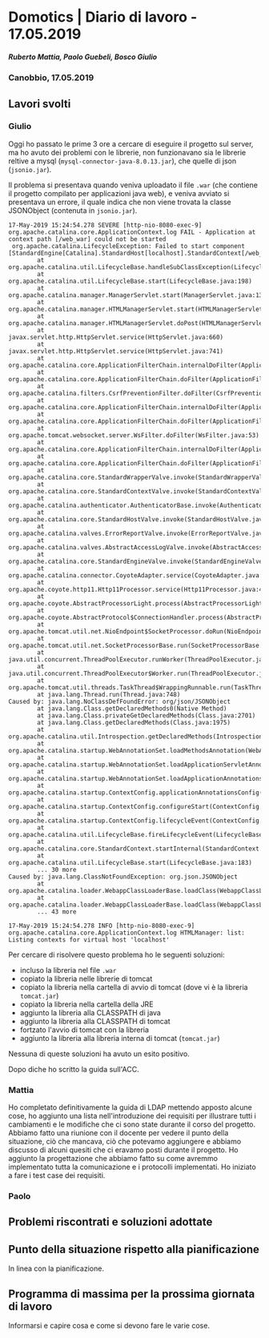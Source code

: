 # Domotics | Diario di lavoro - 17.05.2019

##### Ruberto Mattia, Paolo Guebeli, Bosco Giulio

### Canobbio, 17.05.2019

## Lavori svolti

### Giulio

Oggi ho passato le prime 3 ore a cercare di eseguire il progetto sul server, ma ho avuto dei
problemi con le librerie, non funzionavano sia le librerie reltive a mysql
(`mysql-connector-java-8.0.13.jar`), che quelle di json (`jsonio.jar`).  

Il problema si presentava quando veniva uploadato il file `.war` (che contiene il progetto
compilato per applicazioni java web), e veniva avviato si presentava un errore, il quale indica
che non viene trovata la classe JSONObject (contenuta in `jsonio.jar`).

```
17-May-2019 15:24:54.278 SEVERE [http-nio-8080-exec-9] org.apache.catalina.core.ApplicationContext.log FAIL - Application at context path [/web_war] could not be started
 org.apache.catalina.LifecycleException: Failed to start component [StandardEngine[Catalina].StandardHost[localhost].StandardContext[/web_war]]
        at org.apache.catalina.util.LifecycleBase.handleSubClassException(LifecycleBase.java:441)
        at org.apache.catalina.util.LifecycleBase.start(LifecycleBase.java:198)
        at org.apache.catalina.manager.ManagerServlet.start(ManagerServlet.java:1395)
        at org.apache.catalina.manager.HTMLManagerServlet.start(HTMLManagerServlet.java:698)
        at org.apache.catalina.manager.HTMLManagerServlet.doPost(HTMLManagerServlet.java:223)
        at javax.servlet.http.HttpServlet.service(HttpServlet.java:660)
        at javax.servlet.http.HttpServlet.service(HttpServlet.java:741)
        at org.apache.catalina.core.ApplicationFilterChain.internalDoFilter(ApplicationFilterChain.java:231)
        at org.apache.catalina.core.ApplicationFilterChain.doFilter(ApplicationFilterChain.java:166)
        at org.apache.catalina.filters.CsrfPreventionFilter.doFilter(CsrfPreventionFilter.java:136)
        at org.apache.catalina.core.ApplicationFilterChain.internalDoFilter(ApplicationFilterChain.java:193)
        at org.apache.catalina.core.ApplicationFilterChain.doFilter(ApplicationFilterChain.java:166)
        at org.apache.tomcat.websocket.server.WsFilter.doFilter(WsFilter.java:53)
        at org.apache.catalina.core.ApplicationFilterChain.internalDoFilter(ApplicationFilterChain.java:193)
        at org.apache.catalina.core.ApplicationFilterChain.doFilter(ApplicationFilterChain.java:166)
        at org.apache.catalina.core.StandardWrapperValve.invoke(StandardWrapperValve.java:199)
        at org.apache.catalina.core.StandardContextValve.invoke(StandardContextValve.java:96)
        at org.apache.catalina.authenticator.AuthenticatorBase.invoke(AuthenticatorBase.java:607)
        at org.apache.catalina.core.StandardHostValve.invoke(StandardHostValve.java:139)
        at org.apache.catalina.valves.ErrorReportValve.invoke(ErrorReportValve.java:92)
        at org.apache.catalina.valves.AbstractAccessLogValve.invoke(AbstractAccessLogValve.java:668)
        at org.apache.catalina.core.StandardEngineValve.invoke(StandardEngineValve.java:74)
        at org.apache.catalina.connector.CoyoteAdapter.service(CoyoteAdapter.java:343)
        at org.apache.coyote.http11.Http11Processor.service(Http11Processor.java:408)
        at org.apache.coyote.AbstractProcessorLight.process(AbstractProcessorLight.java:66)
        at org.apache.coyote.AbstractProtocol$ConnectionHandler.process(AbstractProtocol.java:791)
        at org.apache.tomcat.util.net.NioEndpoint$SocketProcessor.doRun(NioEndpoint.java:1417)
        at org.apache.tomcat.util.net.SocketProcessorBase.run(SocketProcessorBase.java:49)
        at java.util.concurrent.ThreadPoolExecutor.runWorker(ThreadPoolExecutor.java:1149)
        at java.util.concurrent.ThreadPoolExecutor$Worker.run(ThreadPoolExecutor.java:624)
        at org.apache.tomcat.util.threads.TaskThread$WrappingRunnable.run(TaskThread.java:61)
        at java.lang.Thread.run(Thread.java:748)
Caused by: java.lang.NoClassDefFoundError: org/json/JSONObject
        at java.lang.Class.getDeclaredMethods0(Native Method)
        at java.lang.Class.privateGetDeclaredMethods(Class.java:2701)
        at java.lang.Class.getDeclaredMethods(Class.java:1975)
        at org.apache.catalina.util.Introspection.getDeclaredMethods(Introspection.java:133)
        at org.apache.catalina.startup.WebAnnotationSet.loadMethodsAnnotation(WebAnnotationSet.java:285)
        at org.apache.catalina.startup.WebAnnotationSet.loadApplicationServletAnnotations(WebAnnotationSet.java:138)
        at org.apache.catalina.startup.WebAnnotationSet.loadApplicationAnnotations(WebAnnotationSet.java:69)
        at org.apache.catalina.startup.ContextConfig.applicationAnnotationsConfig(ContextConfig.java:328)
        at org.apache.catalina.startup.ContextConfig.configureStart(ContextConfig.java:772)
        at org.apache.catalina.startup.ContextConfig.lifecycleEvent(ContextConfig.java:299)
        at org.apache.catalina.util.LifecycleBase.fireLifecycleEvent(LifecycleBase.java:123)
        at org.apache.catalina.core.StandardContext.startInternal(StandardContext.java:5007)
        at org.apache.catalina.util.LifecycleBase.start(LifecycleBase.java:183)
        ... 30 more
Caused by: java.lang.ClassNotFoundException: org.json.JSONObject
        at org.apache.catalina.loader.WebappClassLoaderBase.loadClass(WebappClassLoaderBase.java:1328)
        at org.apache.catalina.loader.WebappClassLoaderBase.loadClass(WebappClassLoaderBase.java:1157)
        ... 43 more

17-May-2019 15:24:54.278 INFO [http-nio-8080-exec-9] org.apache.catalina.core.ApplicationContext.log HTMLManager: list: Listing contexts for virtual host 'localhost'
```

Per cercare di risolvere questo problema ho le seguenti soluzioni:

- incluso la libreria nel file `.war`
- copiato la libreria nelle librerie di tomcat
- copiato la libreria nella cartella di avvio di tomcat (dove vi &egrave; la libreria `tomcat.jar`)
- copiato la libreria nella cartella della JRE
- aggiunto la libreria alla CLASSPATH di java
- aggiunto la libreria alla CLASSPATH di tomcat
- fortzato l'avvio di tomcat con la libreria
- aggiunto la libreria alla libreria interna di tomcat (`tomcat.jar`)

Nessuna di queste soluzioni ha avuto un esito positivo.

Dopo diche ho scritto la guida sull'ACC.

### Mattia

Ho completato definitivamente la guida di LDAP mettendo apposto alcune cose, ho aggiunto una lista nell'introduzione dei requisiti per illustrare tutti i cambiamenti e le modifiche che ci sono state durante il corso del progetto. Abbiamo fatto una riunione con il docente per vedere il punto della situazione, ciò che mancava, ciò che potevamo aggiungere e abbiamo discusso di alcuni quesiti che ci eravamo posti durante il progetto. Ho aggiunto la progettazione che abbiamo fatto su come avremmo implementato tutta la comunicazione e i protocolli implementati. Ho iniziato a fare i test case dei requisiti.

### Paolo




##  Problemi riscontrati e soluzioni adottate


##  Punto della situazione rispetto alla pianificazione
In linea con la pianificazione.


## Programma di massima per la prossima giornata di lavoro
Informarsi e capire cosa e come si devono fare le varie cose.
